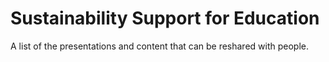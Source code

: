 # Sustainability Support for Education
A list of the presentations and content that can be reshared with people.
